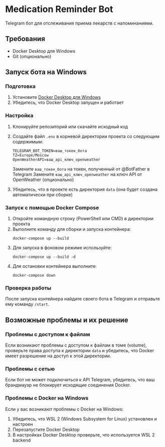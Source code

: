 # Medication Reminder Bot

Telegram бот для отслеживания приема лекарств с напоминаниями.

## Требования

- Docker Desktop для Windows
- Git (опционально)

## Запуск бота на Windows

### Подготовка

1. Установите [Docker Desktop для Windows](https://www.docker.com/products/docker-desktop/)
2. Убедитесь, что Docker Desktop запущен и работает

### Настройка

1. Клонируйте репозиторий или скачайте исходный код
2. Создайте файл `.env` в корневой директории проекта со следующим содержимым:
   ```
   TELEGRAM_BOT_TOKEN=ваш_токен_бота
   TZ=Europe/Moscow
   OpenWeatherAPI=ваш_api_ключ_openweather
   ```
   Замените `ваш_токен_бота` на токен, полученный от @BotFather в Telegram
   Замените `ваш_api_ключ_openweather` на ключ API от OpenWeather (опционально)

3. Убедитесь, что в проекте есть директория `data` (она будет создана автоматически при сборке)

### Запуск с помощью Docker Compose

1. Откройте командную строку (PowerShell или CMD) в директории проекта
2. Выполните команду для сборки и запуска контейнера:
   ```
   docker-compose up --build
   ```
3. Для запуска в фоновом режиме используйте:
   ```
   docker-compose up --build -d
   ```
4. Для остановки контейнера выполните:
   ```
   docker-compose down
   ```

### Проверка работы

После запуска контейнера найдите своего бота в Telegram и отправьте ему команду `/start`.

## Возможные проблемы и их решение

### Проблемы с доступом к файлам

Если возникают проблемы с доступом к файлам в томе (volume), проверьте права доступа к директории `data` и убедитесь, что Docker имеет разрешение на доступ к этой директории.

### Проблемы с сетью

Если бот не может подключиться к API Telegram, убедитесь, что ваш брандмауэр не блокирует исходящие соединения Docker.

### Проблемы с Docker на Windows

Если у вас возникают проблемы с Docker на Windows:
1. Убедитесь, что WSL 2 (Windows Subsystem for Linux) установлен и настроен
2. Перезапустите Docker Desktop
3. В настройках Docker Desktop проверьте, что используется WSL 2 backend
